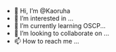 - 👋 Hi, I’m @Kaoruha
- 👀 I’m interested in ...
- 🌱 I’m currently learning OSCP...
- 💞️ I’m looking to collaborate on ...
- 📫 How to reach me ...

<!---
Kaoruha/Kaoruha is a ✨ special ✨ repository because its `README.md` (this file) appears on your GitHub profile.
You can click the Preview link to take a look at your changes.
--->
